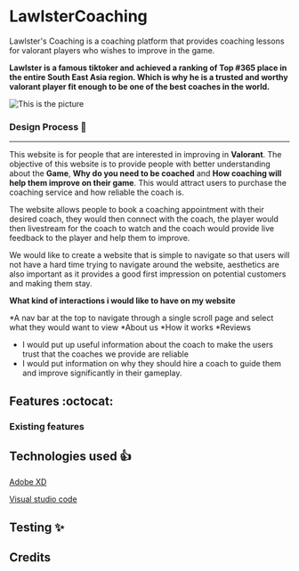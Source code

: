 # LawlsterCoaching
Lawlster's Coaching is a coaching platform that provides coaching lessons for valorant players who wishes to improve in the game.

**Lawlster is a famous tiktoker and achieved a ranking of Top #365 place in the entire South East Asia region. Which is why he is a trusted and worthy valorant player fit enough to be one of the best coaches in the world.**

![This is the picture](https://lh3.googleusercontent.com/GgY78YpVQrSXwcLvLTwEmc3gI11_6nRTg1ueUk2W_QbiO1C4D4Pyc3Zo_Jq_BzIWl-bJqmSyaZZzPp4cmLhdQmrY15wTFsk1-0WDFr1DatlsQjBy9jiBgGg=s1200)


### Design Process :rocket:
------------------

This website is for people that are interested in improving in **Valorant**. The objective of this website is to provide people with better understanding about the **Game**, **Why do you need to be coached** and **How coaching will help them improve on their game**. This would attract users to purchase the coaching service and how reliable the coach is.

The website allows people to book a coaching appointment with their desired coach, they would then connect with the coach, the player would then livestream for the coach to watch and the coach would provide live feedback to the player and help them to improve.

We would like to create a website that is simple to navigate so that users will not have a hard time trying to navigate around the website, aesthetics are also important as it provides a good first impression on potential customers and making them stay.


**What kind of interactions i would like to have on my website**

*A nav bar at the top to navigate through a single scroll page and select what they would want to view
    *About us
    *How it works
    *Reviews

* I would put up useful information about the coach to make the users trust that the coaches we provide are reliable
* I would put information on why they should hire a coach to guide them and improve significantly in their gameplay.

## Features :octocat:
### Existing features


## Technologies used :+1:
[Adobe XD](https://www.adobe.com/sg/products/xd.html)

[Visual studio code](https://code.visualstudio.com/)

## Testing :sparkles:

## Credits